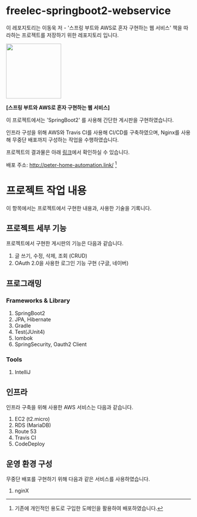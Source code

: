 # freelec-springboot2-webservice

이 레포지토리는 이동욱 저 - '스프링 부트와 AWS로 혼자 구현하는 웹 서비스' 책을 따라하는 프로젝트를 저장하기 위한 레포지토리 입니다.

<img src="https://user-images.githubusercontent.com/110667795/196145258-7f3b7d18-3e00-423c-a99d-944e3d199b16.png" width="150"/>

**[스프링 부트와 AWS로 혼자 구현하는 웹 서비스]**

이 프로젝트에서는 'SpringBoot2' 를 사용해 간단한 게시판을 구현하였습니다. 

인프라 구성을 위해 AWS와 Travis CI를 사용해 CI/CD를 구축하였으며, Nginx를 사용해 무중단 배포까지 구성하는 작업을 수행하였습니다.

프로젝트의 결과물은 아래 [링크](http://peter-home-automation.link/)에서 확인하실 수 있습니다.

배포 주소: http://peter-home-automation.link/ [^1]

[^1]: 기존에 개인적인 용도로 구입한 도메인을 활용하여 배포하였습니다.

# 프로젝트 작업 내용

이 항목에서는 프로젝트에서 구현한 내용과, 사용한 기술을 기록니다.

## 프로젝트 세부 기능

프로젝트에서 구현한 게시판의 기능은 다음과 같습니다.

1. 글 쓰기, 수정, 삭제, 조회 (CRUD)
2. OAuth 2.0을 사용한 로그인 기능 구현 (구글, 네이버)

## 프로그래밍

### Frameworks & Library
1. SpringBoot2
2. JPA, Hibernate
3. Gradle
4. Test(JUnit4)
5. lombok
6. SpringSecurity, Oauth2 Client

### Tools
1. IntelliJ


## 인프라

인프라 구축을 위해 사용한 AWS 서비스는 다음과 같습니다.

1. EC2 (t2.micro)
2. RDS (MariaDB)
3. Route 53
4. Travis CI
3. CodeDeploy

## 운영 환경 구성

무중단 배포를 구현하기 위해 다음과 같은 서비스를 사용하였습니다.

1. nginX
